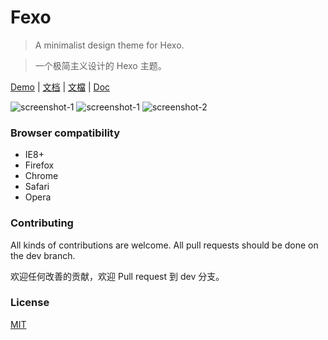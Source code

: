 # Fexo

> A minimalist design theme for Hexo.

> 一个极简主义设计的 Hexo 主题。

<a href="http://forsigner.com/" target="_blank">Demo</a>
 |
<a href="http://forsigner.com/2016/03/10/fexo-doc-zh-cn/" target="_blank">文档</a>
 |
<a href="http://forsigner.com/2016/03/10/fexo-doc-zh-tw/" target="_blank">文檔</a>
 |
<a href="http://forsigner.com/2016/03/10/fexo-doc-en/" target="_blank">Doc</a>

![screenshot-1](http://forsigner.com/images/fexo/mobile.png)
![screenshot-1](http://forsigner.com/images/fexo/fexo-1.png)
![screenshot-2](http://forsigner.com/images/fexo/fexo-2.png)


### Browser compatibility

- IE8+
- Firefox
- Chrome
- Safari
- Opera

### Contributing

All kinds of contributions are welcome.
All pull requests should be done on the dev branch.

欢迎任何改善的贡献，欢迎 Pull request 到 dev 分支。

### License

  [MIT](LICENSE)

